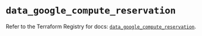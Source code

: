 # `data_google_compute_reservation`

Refer to the Terraform Registry for docs: [`data_google_compute_reservation`](https://registry.terraform.io/providers/hashicorp/google/5.14.0/docs/data-sources/compute_reservation).
